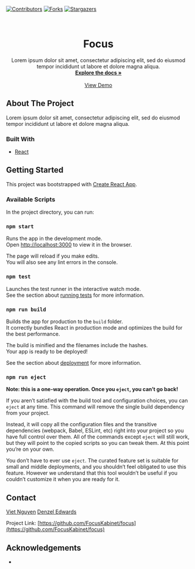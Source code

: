 [![Contributors][contributors-shield]][contributors-url]
[![Forks][forks-shield]][forks-url]
[![Stargazers][stars-shield]][stars-url]

<!-- PROJECT LOGO -->
<br />
<p align="center">
  <h1 align="center">Focus</h3>

  <p align="center">
    Lorem ipsum dolor sit amet, consectetur adipiscing elit, sed do eiusmod tempor incididunt ut labore et dolore magna aliqua.
    <br />
    <a href="https://github.com/FocusKabinet/focus"><strong>Explore the docs »</strong></a>
    <br />
    <br />
    <a href="">View Demo</a>
  </p>
</p>



<!-- ABOUT THE PROJECT -->
## About The Project

Lorem ipsum dolor sit amet, consectetur adipiscing elit, sed do eiusmod tempor incididunt ut labore et dolore magna aliqua.

### Built With

* [React](https://reactjs.org/)

<!-- GETTING STARTED -->
## Getting Started

This project was bootstrapped with [Create React App](https://github.com/facebook/create-react-app).

### Available Scripts

In the project directory, you can run:

### `npm start`

Runs the app in the development mode.<br />
Open [http://localhost:3000](http://localhost:3000) to view it in the browser.

The page will reload if you make edits.<br />
You will also see any lint errors in the console.

### `npm test`

Launches the test runner in the interactive watch mode.<br />
See the section about [running tests](https://facebook.github.io/create-react-app/docs/running-tests) for more information.

### `npm run build`

Builds the app for production to the `build` folder.<br />
It correctly bundles React in production mode and optimizes the build for the best performance.

The build is minified and the filenames include the hashes.<br />
Your app is ready to be deployed!

See the section about [deployment](https://facebook.github.io/create-react-app/docs/deployment) for more information.

### `npm run eject`

**Note: this is a one-way operation. Once you `eject`, you can’t go back!**

If you aren’t satisfied with the build tool and configuration choices, you can `eject` at any time. This command will remove the single build dependency from your project.

Instead, it will copy all the configuration files and the transitive dependencies (webpack, Babel, ESLint, etc) right into your project so you have full control over them. All of the commands except `eject` will still work, but they will point to the copied scripts so you can tweak them. At this point you’re on your own.

You don’t have to ever use `eject`. The curated feature set is suitable for small and middle deployments, and you shouldn’t feel obligated to use this feature. However we understand that this tool wouldn’t be useful if you couldn’t customize it when you are ready for it.

<!-- CONTACT -->
## Contact

[Viet Nguyen](https://www.linkedin.com/in/viet-nguyen-550b21124/)
[Denzel Edwards](https://https://denedwards.github.io/)

Project Link: [https://github.com/FocusKabinet/focus](https://github.com/FocusKabinet/focus)

<!-- ACKNOWLEDGEMENTS -->
## Acknowledgements
* 





<!-- MARKDOWN LINKS & IMAGES -->
<!-- https://www.markdownguide.org/basic-syntax/#reference-style-links -->
[contributors-shield]: https://img.shields.io/github/contributors/FocusKabinet/focus.svg?style=flat-square
[contributors-url]: https://github.com/FocusKabinet/focus/graphs/contributors

[forks-shield]: https://img.shields.io/github/forksFocusKabinet/focus.svg?style=flat-square
[forks-url]: https://github.com/FocusKabinet/focus/network/members

[stars-shield]: https://img.shields.io/github/stars/FocusKabinet/focus.svg?style=flat-square
[stars-url]: https://github.com/FocusKabinet/focus/stargazers

[issues-shield]: https://img.shields.io/github/issues/FocusKabinet/focus
[issues-url]: https://github.com/FocusKabinet/focus/issues

